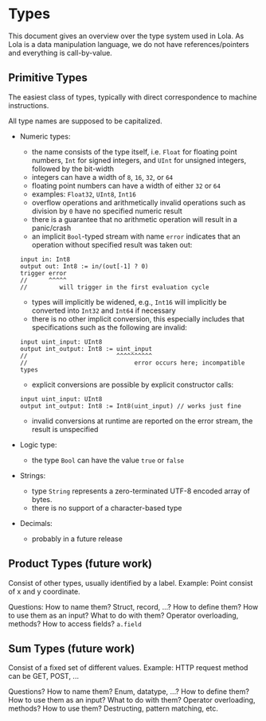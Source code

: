 # Types

This document gives an overview over the type system used in Lola.
As Lola is a data manipulation language, we do not have references/pointers and everything is call-by-value.

## Primitive Types 

The easiest class of types, typically with direct correspondence to machine instructions.

All type names are supposed to be capitalized.

* Numeric types:
  * the name consists of the type itself, i.e. `Float` for floating point
  numbers, `Int` for signed integers, and `UInt` for unsigned integers, followed
  by the bit-width
  * integers can have a width of `8`, `16`, `32`, or `64`
  * floating point numbers can have a width of either `32` or `64`
  * examples: `Float32`, `UInt8`, `Int16`
  * overflow operations and arithmetically invalid operations such as division by `0` have no specified numeric result
  * there is a guarantee that no arithmetic operation will result in a panic/crash
  * an implicit `Bool`-typed stream with name `error` indicates that an operation without specified result was taken out:
  ```
  input in: Int8
  output out: Int8 := in/(out[-1] ? 0)
  trigger error
  //      ^^^^^
  //         will trigger in the first evaluation cycle
  ```
  * types will implicitly be widened, e.g., `Int16` will implicitly be converted into `Int32` and `Int64` if necessary
  * there is no other implicit conversion, this especially includes that specifications such as the following are invalid:
  ```
  input uint_input: UInt8
  output int_output: Int8 := uint_input
  //                         ^^^^^^^^^^
  //                              error occurs here; incompatible types
  ```
  * explicit conversions are possible by explicit constructor calls: 
  ```
  input uint_input: UInt8
  output int_output: Int8 := Int8(uint_input) // works just fine
  ```
  * invalid conversions at runtime are reported on the error stream, the result is unspecified

* Logic type:
  * the type `Bool` can have the value `true` or `false`

* Strings:
  * type `String` represents a zero-terminated UTF-8 encoded array of bytes.
  * there is no support of a character-based type

* Decimals:
  * probably in a future release


## Product Types (future work)

Consist of other types, usually identified by a label.
Example: Point consist of x and y coordinate.

Questions:
How to name them? Struct, record, ...?
How to define them?
How to use them as an input?
What to do with them? Operator overloading, methods?
How to access fields? `a.field`

## Sum Types (future work)

Consist of a fixed set of different values.
Example: HTTP request method can be GET, POST, ...

Questions?
How to name them? Enum, datatype, ...?
How to define them?
How to use them as an input?
What to do with them? Operator overloading, methods?
How to use them? Destructing, pattern matching, etc.